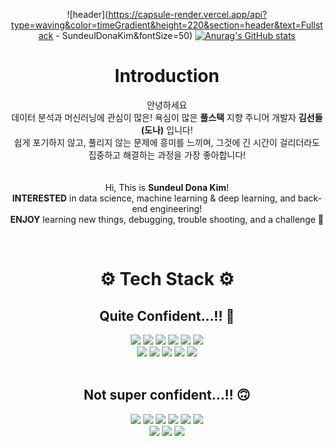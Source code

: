 <div align=center>

![header](https://capsule-render.vercel.app/api?type=waving&color=timeGradient&height=220&section=header&text=Fullstack - SundeulDonaKim&fontSize=50)
[![Anurag's GitHub stats](https://github-readme-stats.vercel.app/api?username=SundeulDonaKim&show_icons=true&count_private=true&hide=issues,contribs&theme=vue)](https://github.com/SundeulDonaKim/)
<br>

# Introduction

  안녕하세요 
  <br>
  데이터 분석과 머신러닝에 관심이 많은! 욕심이 많은 **풀스택** 지향 주니어 개발자 **김선들(도나)** 입니다!
  <br>
  쉽게 포기하지 않고, 풀리지 않는 문제에 흥미를 느끼며, 그것에 긴 시간이 걸리더라도 집중하고 해결하는 과정을 가장 좋아합니다!
  <br>
  <br/> <br/>
  Hi, This is **Sundeul Dona Kim**!
  <br/>
  **INTERESTED** in data science, machine learning & deep learning, and back-end engineering!
  <br/>
  **ENJOY** learning new things, debugging, trouble shooting, and a challenge 🤪
  <br/>
  
  
<br>

# ⚙️ Tech Stack ⚙️

## Quite Confident...!! 🤩 
  
<img src="https://img.shields.io/badge/Python-3776AB?style=flat-square&logo=python&logoColor=white" />
<img src="https://img.shields.io/badge/HTML5-E34F26?style=flat-square&logo=html5&logoColor=white" />
<img src="https://img.shields.io/badge/CSS3-1572B6?style=flat-square&logo=css3&logoColor=white" />
<img src="https://img.shields.io/badge/JavaScript-F7DF1E?style=flat-square&logo=javascript&logoColor=black" />
<img src="https://img.shields.io/badge/Node.js-43853D?style=flat-square&logo=node.js&logoColor=white" />
<img src="https://img.shields.io/badge/Express.js-404D59?style=flat-square" />
<br />
<img src="https://img.shields.io/badge/React-20232A?style=flat-square&logo=react&logoColor=61DAFB" />
<img src="https://img.shields.io/badge/MySQL-00000F?style=flat-square&logo=mysql&logoColor=white" />
<img src="https://img.shields.io/badge/MongoDB-4EA94B?style=flat-square&logo=mongodb&logoColor=white" />
<img src="https://img.shields.io/badge/Amazon_AWS-232F3E?style=flat-square&logo=amazon-aws&logoColor=white" />
<img src="https://img.shields.io/badge/Nginx-009639?style=flat-square&logo=nginx&logoColor=white" />
<br>
<br />

## Not super confident...!! 🙃 
  
<img src="https://img.shields.io/badge/Java-ED8B00?style=flat-square&logo=java&logoColor=white" />
<img src="https://img.shields.io/badge/PHP-777BB4?style=flat-square&logo=php&logoColor=white" />
<img src="https://img.shields.io/badge/Redux-593D88?style=flat-square&logo=redux&logoColor=white" />
<img src="https://img.shields.io/badge/jQuery-0769AD?style=flat-square&logo=jquery&logoColor=white" />
<img src="https://img.shields.io/badge/SQLite-07405E?style=flat-square&logo=sqlite&logoColor=white" />
<img src="https://img.shields.io/badge/Bootstrap-563D7C?style=flat-square&logo=bootstrap&logoColor=white" />
<br />
<img src="https://img.shields.io/badge/Microsoft_Access-A4373A?style=flat-square&logo=microsoft-access&logoColor=white" />
<img src="https://img.shields.io/badge/Selenium-43B02A?style=flat-square&logo=Selenium&logoColor=white" />
<img src="https://img.shields.io/badge/Apache-231F20?style=flat-square&logo=apache-kafka&logoColor=white" />
  

